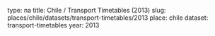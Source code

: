 type: na
title: Chile / Transport Timetables (2013)
slug: places/chile/datasets/transport-timetables/2013
place: chile
dataset: transport-timetables
year: 2013
